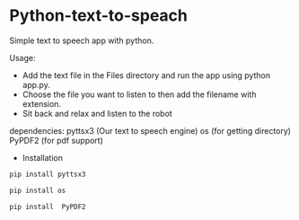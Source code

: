 # Python-text-to-speach
Simple text to speech app with python. 

Usage: 
- Add the text file in the Files directory and run the app using python app.py.
- Choose the file you want to listen to then add the filename with extension.
- Sit back and relax and listen to the robot

dependencies:
pyttsx3 (Our text to speech engine)
os (for getting directory)
PyPDF2 (for pdf support)


- Installation
```python
pip install pyttsx3
```
```python
pip install os
```


```python
pip install  PyPDF2
```
